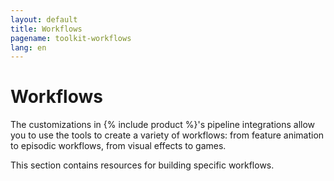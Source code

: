 ```yaml
---
layout: default
title: Workflows
pagename: toolkit-workflows
lang: en
---
```


# Workflows

The customizations in {% include product %}'s pipeline integrations allow you to use the tools to create a variety of workflows: from feature animation to episodic workflows, from visual effects to games. 

This section contains resources for building specific workflows. 
